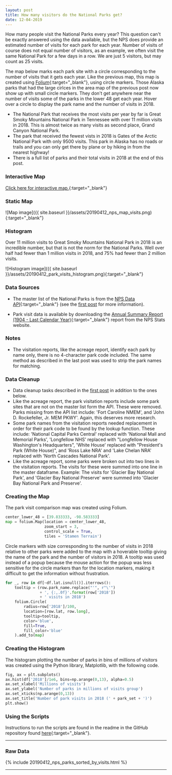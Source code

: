 ```yaml
---
layout: post
title: How many visitors do the National Parks get?
date: 12-04-2019
---
```


How many people visit the National Parks every year? This question can't be exactly answered using the data available, but the NPS does provide an estimated number of visits for each park for each year. Number of visits of course does not equal number of visitors, as an example, we often visit the same National Park for a few days in a row. We are just 5 visitors, but may count as 25 visits.

The map below marks each park site with a circle corresponding to the number of visits that it gets each year. Like the previous map, this map is created using [Folium](https://python-visualization.github.io/folium/){:target="_blank"}, using circle markers. Those Alaska parks that had the large cirlces in the area map of the previous post now show up with small circle markers. They don't get anywhere near the number of visits some of the parks in the lower 48 get each year. Hover over a circle to display the park name and the number of visits in 2018.

* The National Park that receives the most visits per year by far is Great Smoky Mountains National Park in Tennessee with over 11 million visits in 2018. This is almost twice as many visits as second place, Grand Canyon National Park.
* The park that received the fewest vists in 2018 is Gates of the Arctic National Park with only 9500 visits. This park in Alaska has no roads or trails and you can only get there by plane or by hiking in from the nearest highway!
* There is a full list of parks and their total visits in 2018 at the end of this post.

### Interactive Map
[Click here for interactive map.](https://goodmorningdata.github.io/assets/nps_parks_map_visits.html){:target="_blank"}

### Static Map
![Map image]({{ site.baseurl }}/assets/20190412_nps_map_visits.png){:target="_blank"}

### Histogram
Over 11 million visits to Great Smoky Mountains National Park in 2018 is an incredible number, but that is not the norm for the National Parks. Well over half had fewer than 1 million visits in 2018, and 75% had fewer than 2 million visits.

![Histogram image]({{ site.baseurl }}/assets/20190412_park_visits_histogram.png){:target="_blank"}

### Data Sources
* The master list of the National Parks is from the [NPS Data API](https://www.nps.gov/subjects/digital/nps-data-api.htm){:target="_blank"} (see the [first post](https://goodmorningdata.github.io/NPS-Clickable-Map-Parks/) for more information).

* Park visit data is available by downloading the [Annual Summary Report (1904 - Last Calendar Year)](https://irma.nps.gov/Stats/SSRSReports/National%20Reports/Annual%20Summary%20Report%20%281904%20-%20Last%20Calendar%20Year%29){:target="_blank"} report from the NPS Stats website.

### Notes
* The visitation reports, like the acreage report, identify each park by name only, there is no 4-character park code included. The same method as described in the last post was used to strip the park names for matching.

### Data Cleanup
* Data cleanup tasks described in the [first post](https://goodmorningdata.github.io/NPS-Clickable-Map-Parks/) in addition to the ones below.
* Like the acreage report, the park visitation reports include some park sites that are not on the master list form the API. These were removed. Parks missing from the API list include: 'Fort Caroline NMEM', and 'John D. Rockefeller, Jr. MEM PKWY'. Again, this deserves more research.
* Some park names from the visitation reports needed replacement in order for their park code to be found by the lookup function. These include: 'National Capital Parks Central' replaced with 'National Mall and Memorial Parks', 'Longfellow NHS' replaced with "Longfellow House Washington's Headquarters", 'White House' replaced with "President's Park (White House)", and 'Ross Lake NRA' and 'Lake Chelan NRA' replaced with 'North Cascades National Park'.
* Like the acreage report, some parks were broken out into two lines in the visitation reports. The visits for these were summed into one line in the master dataframe. Example: The visits for 'Glacier Bay National Park', and 'Glacier Bay National Preserve' were summed into 'Glacier Bay National Park and Preserve'.

### Creating the Map
The park visit comparison map was created using Folium.

```python
center_lower_48 = [39.833333, -98.583333]
map = folium.Map(location = center_lower_48,
                 zoom_start = 3,
                 control_scale = True,
                 tiles = 'Stamen Terrain')
```

Circle markers with size corresponding to the number of visits in 2018 relative to other parks were added to the map with a hoverable tooltip giving the name of the park and the number of visitors in 2018. A tooltip was used instead of a popup because the mouse action for the popup was less sensitive for the circle markers than for the location markers, making it difficult to get the information without frustration.

```python
for _, row in df[~df.lat.isnull()].iterrows():
    tooltip = (row.park_name.replace("'", r"\'")
               + ', {:,.0f}'.format(row['2018'])
               + ' visits in 2018')
    folium.Circle(
        radius=row['2018']/100,
        location=[row.lat, row.long],
        tooltip=tooltip,
        color='blue',
        fill=True,
        fill_color='blue'
    ).add_to(map)
```

### Creating the Histogram
The histogram plotting the number of parks in bins of millions of visitors was created using the Python library, Matplotlib, with the following code.

```python
fig, ax = plt.subplots()
ax.hist(df['2018']/1e6, bins=np.arange(0,13), alpha=0.5)
ax.set_xlabel('Millions of visits')
ax.set_ylabel('Number of parks in millions of visits group')
ax.set_xticks(np.arange(0,13))
ax.set_title('Number of park visits in 2018 (' + park_set + ')')
plt.show()
```

### Using the Scripts
Instructions to run the scripts are found in the readme in the GitHub repository found [here](https://github.com/goodmorningdata/nps){:target="_blank"}.

---

### Raw Data
{% include 20190412_nps_parks_sorted_by_visits.html %}

---

